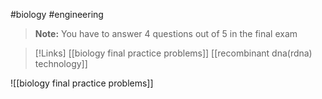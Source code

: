 #biology #engineering

>**Note:** You have to answer 4 questions out of 5 in the final exam

>[!Links]
>[[biology final practice problems]]
>[[recombinant dna(rdna) technology]]
>


![[biology final practice problems]]


